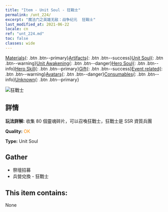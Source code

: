 ```yaml
---
title: "Item - Unit Soul - 狂戰士"
permalink: /unt_224/
excerpt: "魔法门之英雄无敌：战争纪元  狂戰士"
last_modified_at: 2021-06-22
locale: cn
ref: "unt_224.md"
toc: false
classes: wide
---
```

 [Materials](/ItemsCN/){: .btn .btn--primary}[Artifacts](/ItemsCN/Artifacts/){: .btn .btn--success}[Unit Soul](/ItemsCN/UnitSoul/){: .btn .btn--warning}[Unit Awakening](/ItemsCN/UnitAwakening/){: .btn .btn--danger}[Hero Soul](/ItemsCN/HeroSoul/){: .btn .btn--info}[Hero Skill](/ItemsCN/HeroSkill/){: .btn .btn--primary}[Gift](/ItemsCN/Gift/){: .btn .btn--success}[Event related](/ItemsCN/Events/){: .btn .btn--warning}[Avatars](/ItemsCN/Avatars/){: .btn .btn--danger}[Consumables](/ItemsCN/Consumables/){: .btn .btn--info}[Unknown](/ItemsCN/Unknown/){: .btn .btn--primary}

 ![狂戰士](/images/u/ti_kuangzhanshi.jpg)

## 詳情
 **玩法詳解:** 收集 80 個靈魂碎片，可以召喚狂戰士，狂戰士是 SSR 資質兵團

 **Quality:** <span style="color: #FF8C00">OK</span>

 **Type:** Unit Soul

## Gather

*    祭壇招募 
*    兵營兌換 - 狂戰士 

## This item contains:

  None

